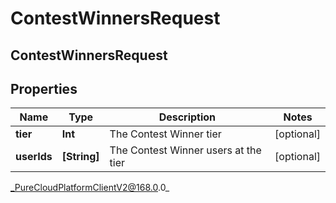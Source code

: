 # ContestWinnersRequest

## ContestWinnersRequest

## Properties

|Name | Type | Description | Notes|
|------------ | ------------- | ------------- | -------------|
| **tier** | **Int** | The Contest Winner tier | [optional] |
| **userIds** | **[String]** | The Contest Winner users at the tier | [optional] |



_PureCloudPlatformClientV2@168.0.0_
